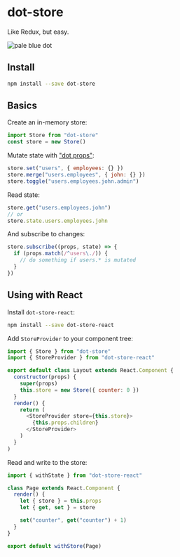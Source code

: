 # dot-store

Like Redux, but easy.

![pale blue dot](https://qph.fs.quoracdn.net/main-qimg-347d2c178e6bf511ee5b91e8276c79fa)

## Install

```bash
npm install --save dot-store
```

## Basics

Create an in-memory store:

```js
import Store from "dot-store"
const store = new Store()
```

Mutate state with ["dot props"](https://github.com/debitoor/dot-prop-immutable#readme):

```js
store.set("users", { employees: {} })
store.merge("users.employees", { john: {} })
store.toggle("users.employees.john.admin")
```

Read state:

```js
store.get("users.employees.john")
// or
store.state.users.employees.john
```

And subscribe to changes:

```js
store.subscribe((props, state) => {
  if (props.match(/^users\./)) {
    // do something if users.* is mutated
  }
})
```

## Using with React

Install `dot-store-react`:

```bash
npm install --save dot-store-react
```

Add `StoreProvider` to your component tree:

```js
import { Store } from "dot-store"
import { StoreProvider } from "dot-store-react"

export default class Layout extends React.Component {
  constructor(props) {
    super(props)
    this.store = new Store({ counter: 0 })
  }
  render() {
    return (
      <StoreProvider store={this.store}>
        {this.props.children}
      </StoreProvider>
    )
  }
)
```

Read and write to the store:

```js
import { withState } from "dot-store-react"

class Page extends React.Component {
  render() {
    let { store } = this.props
    let { get, set } = store

    set("counter", get("counter") + 1)
  }
}

export default withStore(Page)
```

